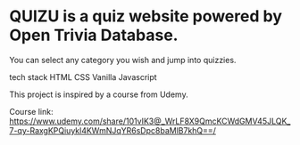 # QUIZU is a quiz website powered by Open Trivia Database.

You can select any category you wish and jump into quizzies.

tech stack
HTML
CSS
Vanilla Javascript

This project is inspired by a course from Udemy.

Course link: https://www.udemy.com/share/101vIK3@_WrLF8X9QmcKCWdGMV45JLQK_7-qy-RaxgKPQiuykl4KWmNJqYR6sDpc8baMlB7khQ==/